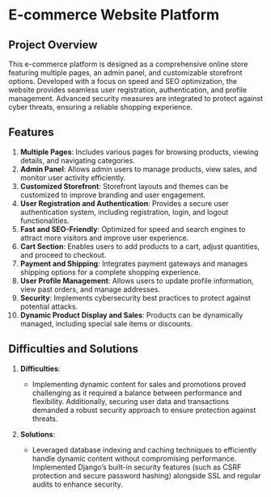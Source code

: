 # E-commerce Website Platform

## Project Overview
This e-commerce platform is designed as a comprehensive online store featuring multiple pages, an admin panel, and customizable storefront options. Developed with a focus on speed and SEO optimization, the website provides seamless user registration, authentication, and profile management. Advanced security measures are integrated to protect against cyber threats, ensuring a reliable shopping experience. 

## Features
1. **Multiple Pages**: Includes various pages for browsing products, viewing details, and navigating categories.
2. **Admin Panel**: Allows admin users to manage products, view sales, and monitor user activity efficiently.
3. **Customized Storefront**: Storefront layouts and themes can be customized to improve branding and user engagement.
4. **User Registration and Authentication**: Provides a secure user authentication system, including registration, login, and logout functionalities.
5. **Fast and SEO-Friendly**: Optimized for speed and search engines to attract more visitors and improve user experience.
6. **Cart Section**: Enables users to add products to a cart, adjust quantities, and proceed to checkout.
7. **Payment and Shipping**: Integrates payment gateways and manages shipping options for a complete shopping experience.
8. **User Profile Management**: Allows users to update profile information, view past orders, and manage addresses.
9. **Security**: Implements cybersecurity best practices to protect against potential attacks.
10. **Dynamic Product Display and Sales**: Products can be dynamically managed, including special sale items or discounts.

## Difficulties and Solutions
1. **Difficulties**:  
   - Implementing dynamic content for sales and promotions proved challenging as it required a balance between performance and flexibility. Additionally, securing user data and transactions demanded a robust security approach to ensure protection against threats.
   
2. **Solutions**:  
   - Leveraged database indexing and caching techniques to efficiently handle dynamic content without compromising performance. Implemented Django’s built-in security features (such as CSRF protection and secure password hashing) alongside SSL and regular audits to enhance security.


